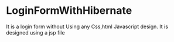 # LoginFormWithHibernate
It is a login form without Using any Css,html Javascript design.
It is designed using a jsp file
